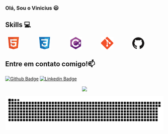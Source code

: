### Olá, Sou o Vinicius :smiley:

## Skills :computer:

<p align="center">
    <img height="40" src="https://raw.githubusercontent.com/devicons/devicon/master/icons/html5/html5-original.svg">
    &nbsp;&nbsp;&nbsp;&nbsp;&nbsp;&nbsp;&nbsp;&nbsp;&nbsp;&nbsp;&nbsp;&nbsp;&nbsp;
    <img height="40" src="https://raw.githubusercontent.com/devicons/devicon/master/icons/css3/css3-original.svg">
    &nbsp;&nbsp;&nbsp;&nbsp;&nbsp;&nbsp;&nbsp;&nbsp;&nbsp;&nbsp;&nbsp;&nbsp;&nbsp;
    <img height="40" src="https://raw.githubusercontent.com/devicons/devicon/master/icons/csharp/csharp-original.svg">
    &nbsp;&nbsp;&nbsp;&nbsp;&nbsp;&nbsp;&nbsp;&nbsp;&nbsp;&nbsp;&nbsp;&nbsp;&nbsp;
    <img height="40" src="https://raw.githubusercontent.com/devicons/devicon/master/icons/git/git-original.svg">
    &nbsp;&nbsp;&nbsp;&nbsp;&nbsp;&nbsp;&nbsp;&nbsp;&nbsp;&nbsp;&nbsp;&nbsp;&nbsp;
    <img height="40" src="https://raw.githubusercontent.com/devicons/devicon/master/icons/github/github-original.svg">
    &nbsp;&nbsp;&nbsp;&nbsp;&nbsp;&nbsp;&nbsp;&nbsp;&nbsp;&nbsp;&nbsp;&nbsp;&nbsp;
</p>

## Entre em contato comigo!:mailbox:

[![Github Badge](https://img.shields.io/badge/-Github-000?style=flat-square&logo=Github&logoColor=white&link=https://github.com/Vinicius-CSantos)](https://github.com/Vinicius-CSantos)
[![Linkedin Badge](https://img.shields.io/badge/-LinkedIn-blue?style=flat-square&logo=Linkedin&logoColor=white&link=https://www.linkedin.com/in/vinicius-correa-dos-santos-156a87162/)](https://github.com/Vinicius-CSantos)

<p align="center">
  <a href="https://github.com/anuraghazra/github-readme-stats">
    <img
      align="center"
      height="165"
      src="https://github-readme-stats.vercel.app/api?username=eduardosukeda&count_private=true&show_icons=true&custom_title=Github%20Status&hide=issues&theme=radical"
    />
  </a>
</p>

![Snake animation](https://github.com/Vinicius-CSantos/Vinicius-Csantos/blob/output/github-contribution-grid-snake.svg)
